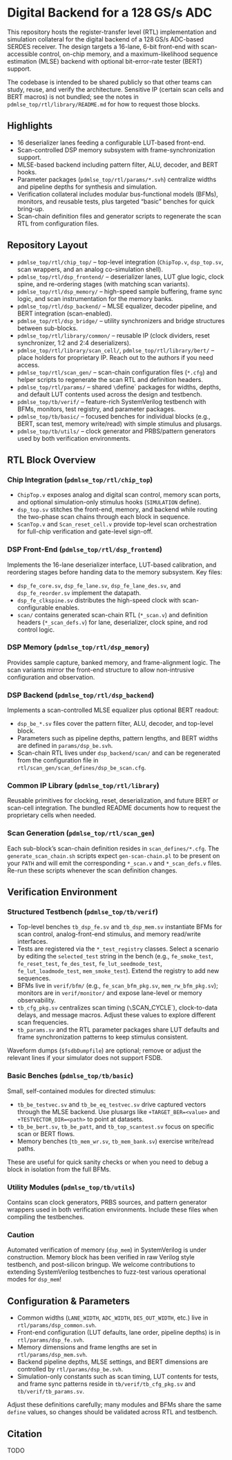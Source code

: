# Digital Backend for a 128 GS/s ADC

This repository hosts the register-transfer level (RTL) implementation and
simulation collateral for the digital backend of a 128 GS/s ADC-based SERDES
receiver. The design targets a 16-lane, 6-bit front-end with scan-accessible
control, on-chip memory, and a maximum-likelihood sequence estimation (MLSE)
backend with optional bit-error-rate tester (BERT) support.

The codebase is intended to be shared publicly so that other teams can study,
reuse, and verify the architecture. Sensitive IP (certain scan cells and BERT
macros) is not bundled; see the notes in `pdmlse_top/rtl/library/README.md` for
how to request those blocks.

## Highlights

- 16 deserializer lanes feeding a configurable LUT-based front-end.
- Scan-controlled DSP memory subsystem with frame-synchronization support.
- MLSE-based backend including pattern filter, ALU, decoder, and BERT hooks.
- Parameter packages (`pdmlse_top/rtl/params/*.svh`) centralize widths and
  pipeline depths for synthesis and simulation.
- Verification collateral includes modular bus-functional models (BFMs),
  monitors, and reusable tests, plus targeted “basic” benches for quick bring-up.
- Scan-chain definition files and generator scripts to regenerate the scan RTL
  from configuration files.

## Repository Layout

- `pdmlse_top/rtl/chip_top/` – top-level integration (`ChipTop.v`, `dsp_top.sv`,
  scan wrappers, and an analog co-simulation shell).
- `pdmlse_top/rtl/dsp_frontend/` – deserializer lanes, LUT glue logic, clock
  spine, and re-ordering stages (with matching scan variants).
- `pdmlse_top/rtl/dsp_memory/` – high-speed sample buffering, frame sync logic,
  and scan instrumentation for the memory banks.
- `pdmlse_top/rtl/dsp_backend/` – MLSE equalizer, decoder pipeline, and BERT
  integration (scan-enabled).
- `pdmlse_top/rtl/dsp_bridge/` – utility synchronizers and bridge structures
  between sub-blocks.
- `pdmlse_top/rtl/library/common/` – reusable IP (clock dividers, reset
  synchronizer, 1:2 and 2:4 deserializers).
- `pdmlse_top/rtl/library/scan_cell/`, `pdmlse_top/rtl/library/bert/` – place
  holders for proprietary IP. Reach out to the authors if you need access.
- `pdmlse_top/rtl/scan_gen/` – scan-chain configuration files (`*.cfg`) and
  helper scripts to regenerate the scan RTL and definition headers.
- `pdmlse_top/rtl/params/` – shared `\`define` packages for widths, depths,
  and default LUT contents used across the design and testbench.
- `pdmlse_top/tb/verif/` – feature-rich SystemVerilog testbench with BFMs,
  monitors, test registry, and parameter packages.
- `pdmlse_top/tb/basic/` – focused benches for individual blocks (e.g., BERT,
  scan test, memory write/read) with simple stimulus and plusargs.
- `pdmlse_top/tb/utils/` – clock generator and PRBS/pattern generators used by
  both verification environments.

## RTL Block Overview

### Chip Integration (`pdmlse_top/rtl/chip_top`)

- `ChipTop.v` exposes analog and digital scan control, memory scan ports, and
  optional simulation-only stimulus hooks (`SIMULATION` define).
- `dsp_top.sv` stitches the front-end, memory, and backend while routing the
  two-phase scan chains through each block in sequence.
- `ScanTop.v` and `Scan_reset_cell.v` provide top-level scan orchestration for
  full-chip verification and gate-level sign-off.

### DSP Front-End (`pdmlse_top/rtl/dsp_frontend`)

Implements the 16-lane deserializer interface, LUT-based calibration, and
reordering stages before handing data to the memory subsystem. Key files:

- `dsp_fe_core.sv`, `dsp_fe_lane.sv`, `dsp_fe_lane_des.sv`, and
  `dsp_fe_reorder.sv` implement the datapath.
- `dsp_fe_clkspine.sv` distributes the high-speed clock with scan-configurable
  enables.
- `scan/` contains generated scan-chain RTL (`*_scan.v`) and definition headers
  (`*_scan_defs.v`) for lane, deserializer, clock spine, and rod control logic.

### DSP Memory (`pdmlse_top/rtl/dsp_memory`)

Provides sample capture, banked memory, and frame-alignment logic. The scan
variants mirror the front-end structure to allow non-intrusive configuration
and observation.

### DSP Backend (`pdmlse_top/rtl/dsp_backend`)

Implements a scan-controlled MLSE equalizer plus optional BERT readout:

- `dsp_be_*.sv` files cover the pattern filter, ALU, decoder, and top-level
  block.
- Parameters such as pipeline depths, pattern lengths, and BERT widths are
  defined in `params/dsp_be.svh`.
- Scan-chain RTL lives under `dsp_backend/scan/` and can be regenerated from
  the configuration file in `rtl/scan_gen/scan_defines/dsp_be_scan.cfg`.

### Common IP Library (`pdmlse_top/rtl/library`)

Reusable primitives for clocking, reset, deserialization, and future BERT or
scan-cell integration. The bundled README documents how to request the
proprietary cells when needed.

### Scan Generation (`pdmlse_top/rtl/scan_gen`)

Each sub-block’s scan-chain definition resides in `scan_defines/*.cfg`. The
`generate_scan_chain.sh` scripts expect `gen-scan-chain.pl` to be present on
your `PATH` and will emit the corresponding `*_scan.v` and `*_scan_defs.v`
files. Re-run these scripts whenever the scan definition changes.

## Verification Environment

### Structured Testbench (`pdmlse_top/tb/verif`)

- Top-level benches `tb_dsp_fe.sv` and `tb_dsp_mem.sv` instantiate BFMs for
  scan control, analog-front-end stimulus, and memory read/write interfaces.
- Tests are registered via the `*_test_registry` classes. Select a scenario by
  editing the `selected_test` string in the bench (e.g., `fe_smoke_test`,
  `fe_reset_test`, `fe_des_test`, `fe_lut_seedmode_test`,
  `fe_lut_loadmode_test`, `mem_smoke_test`). Extend the registry to add new
  sequences.
- BFMs live in `verif/bfm/` (e.g., `fe_scan_bfm_pkg.sv`,
  `mem_rw_bfm_pkg.sv`); monitors are in `verif/monitor/` and expose lane-level
  or memory observability.
- `tb_cfg_pkg.sv` centralizes scan timing (`\`SCAN_CYCLE`), clock-to-data
  delays, and message macros. Adjust these values to explore different scan
  frequencies.
- `tb_params.sv` and the RTL parameter packages share LUT defaults and frame
  synchronization patterns to keep stimulus consistent.

Waveform dumps (`$fsdbDumpfile`) are optional; remove or adjust the relevant
lines if your simulator does not support FSDB.

### Basic Benches (`pdmlse_top/tb/basic`)

Small, self-contained modules for directed stimulus:

- `tb_be_testvec.sv` and `tb_be_eq_testvec.sv` drive captured vectors through
  the MLSE backend. Use plusargs like `+TARGET_BER=<value>` and
  `+TESTVECTOR_DIR=<path>` to point at datasets.
- `tb_be_bert.sv`, `tb_be_patt`, and `tb_top_scantest.sv` focus on specific
  scan or BERT flows.
- Memory benches (`tb_mem_wr.sv`, `tb_mem_bank.sv`) exercise write/read paths.

These are useful for quick sanity checks or when you need to debug a block in
isolation from the full BFMs.

### Utility Modules (`pdmlse_top/tb/utils`)

Contains scan clock generators, PRBS sources, and pattern generator wrappers
used in both verification environments. Include these files when compiling the
testbenches.

### Caution

Automated verification of memory (`dsp_mem`) in SystemVerilog is under 
construction. Memory block has been verified in raw Verilog style testbench,
and post-silicon bringup. We welcome contributions to extending SystemVerilog
testbenches to fuzz-test various operational modes for `dsp_mem`!


## Configuration & Parameters

- Common widths (`LANE_WIDTH`, `ADC_WIDTH`, `DES_OUT_WIDTH`, etc.) live in
  `rtl/params/dsp_common.svh`.
- Front-end configuration (LUT defaults, lane order, pipeline depths) is in
  `rtl/params/dsp_fe.svh`.
- Memory dimensions and frame lengths are set in `rtl/params/dsp_mem.svh`.
- Backend pipeline depths, MLSE settings, and BERT dimensions are controlled by
  `rtl/params/dsp_be.svh`.
- Simulation-only constants such as scan timing, LUT contents for tests, and
  frame sync patterns reside in `tb/verif/tb_cfg_pkg.sv` and `tb/verif/tb_params.sv`.

Adjust these definitions carefully; many modules and BFMs share the same
`define` values, so changes should be validated across RTL and testbench.

## Citation

TODO
